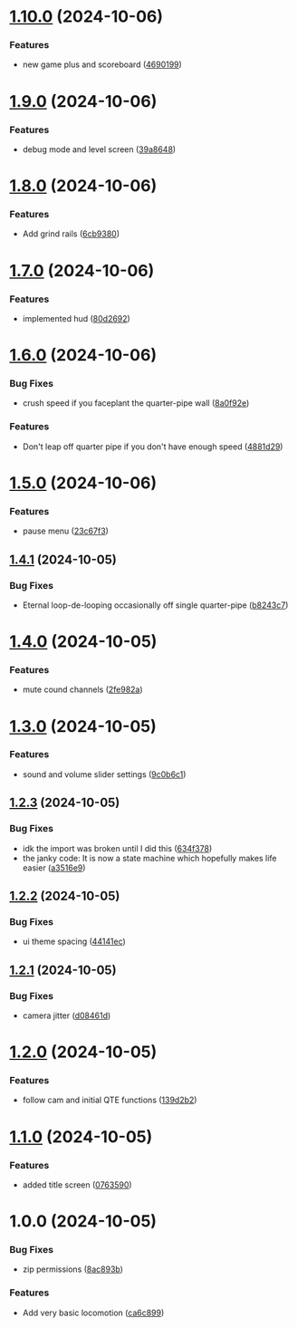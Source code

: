 # [1.10.0](https://github.com/CiaranWoodward/LD56/compare/v1.9.0...v1.10.0) (2024-10-06)


### Features

* new game plus and scoreboard ([4690199](https://github.com/CiaranWoodward/LD56/commit/469019936031ecc6e891122516aa81d30cec6924))

# [1.9.0](https://github.com/CiaranWoodward/LD56/compare/v1.8.0...v1.9.0) (2024-10-06)


### Features

* debug mode and level screen ([39a8648](https://github.com/CiaranWoodward/LD56/commit/39a86483c053193e34305c5014a93c97aef0db23))

# [1.8.0](https://github.com/CiaranWoodward/LD56/compare/v1.7.0...v1.8.0) (2024-10-06)


### Features

* Add grind rails ([6cb9380](https://github.com/CiaranWoodward/LD56/commit/6cb9380c5b7ac1b958c3c9c2ddaa2f987349787c))

# [1.7.0](https://github.com/CiaranWoodward/LD56/compare/v1.6.0...v1.7.0) (2024-10-06)


### Features

* implemented hud ([80d2692](https://github.com/CiaranWoodward/LD56/commit/80d2692dd4b430f4e226663ea1ce5c7fc0fdc9e5))

# [1.6.0](https://github.com/CiaranWoodward/LD56/compare/v1.5.0...v1.6.0) (2024-10-06)


### Bug Fixes

* crush speed if you faceplant the quarter-pipe wall ([8a0f92e](https://github.com/CiaranWoodward/LD56/commit/8a0f92efe132214a04a3c4bd16c2b2b897be6c80))


### Features

* Don't leap off quarter pipe if you don't have enough speed ([4881d29](https://github.com/CiaranWoodward/LD56/commit/4881d295410ff618716620cb3434541449427f7f))

# [1.5.0](https://github.com/CiaranWoodward/LD56/compare/v1.4.1...v1.5.0) (2024-10-06)


### Features

* pause menu ([23c67f3](https://github.com/CiaranWoodward/LD56/commit/23c67f3368f7dcae4b87bbec7ba4393ce0da0c1a))

## [1.4.1](https://github.com/CiaranWoodward/LD56/compare/v1.4.0...v1.4.1) (2024-10-05)


### Bug Fixes

* Eternal loop-de-looping occasionally off single quarter-pipe ([b8243c7](https://github.com/CiaranWoodward/LD56/commit/b8243c7c5709a76790b4afcc3941c9691f81e88f))

# [1.4.0](https://github.com/CiaranWoodward/LD56/compare/v1.3.0...v1.4.0) (2024-10-05)


### Features

* mute cound channels ([2fe982a](https://github.com/CiaranWoodward/LD56/commit/2fe982a3c7325c069fb1eb76344a9b6f5b453ce9))

# [1.3.0](https://github.com/CiaranWoodward/LD56/compare/v1.2.3...v1.3.0) (2024-10-05)


### Features

* sound and volume slider settings ([9c0b6c1](https://github.com/CiaranWoodward/LD56/commit/9c0b6c1995a3881050086e01fdc2cf88807e0a78))

## [1.2.3](https://github.com/CiaranWoodward/LD56/compare/v1.2.2...v1.2.3) (2024-10-05)


### Bug Fixes

* idk the import was broken until I did this ([634f378](https://github.com/CiaranWoodward/LD56/commit/634f3786a3dba706eebd22247f3e94bba905ee76))
* the janky code: It is now a state machine which hopefully makes life easier ([a3516e9](https://github.com/CiaranWoodward/LD56/commit/a3516e9840fb1f23c2ed54aa82256b42b163f83b))

## [1.2.2](https://github.com/CiaranWoodward/LD56/compare/v1.2.1...v1.2.2) (2024-10-05)


### Bug Fixes

* ui theme spacing ([44141ec](https://github.com/CiaranWoodward/LD56/commit/44141ec59182aa9bbb7320ba2d57bfc1e3e7df26))

## [1.2.1](https://github.com/CiaranWoodward/LD56/compare/v1.2.0...v1.2.1) (2024-10-05)


### Bug Fixes

* camera jitter ([d08461d](https://github.com/CiaranWoodward/LD56/commit/d08461dd59670a8b47a02d78f6ba01dd504103ed))

# [1.2.0](https://github.com/CiaranWoodward/LD56/compare/v1.1.0...v1.2.0) (2024-10-05)


### Features

* follow cam and initial QTE functions ([139d2b2](https://github.com/CiaranWoodward/LD56/commit/139d2b27a51455da38e8f7d299afb991b4cfa003))

# [1.1.0](https://github.com/CiaranWoodward/LD56/compare/v1.0.0...v1.1.0) (2024-10-05)


### Features

* added title screen ([0763590](https://github.com/CiaranWoodward/LD56/commit/0763590ece255e6c072e0324a732b1f29e479354))

# 1.0.0 (2024-10-05)


### Bug Fixes

* zip permissions ([8ac893b](https://github.com/CiaranWoodward/LD56/commit/8ac893b055e3c87fa8e05e4818e562543829f0c3))


### Features

* Add very basic locomotion ([ca6c899](https://github.com/CiaranWoodward/LD56/commit/ca6c899a677b22857b544372f14c2a32a4dc8233))
